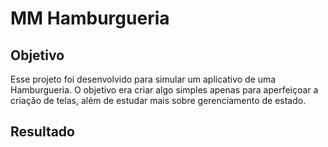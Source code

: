 # MM Hamburgueria
## Objetivo
Esse projeto foi desenvolvido para simular um aplicativo de uma Hamburgueria. O objetivo era criar algo simples apenas para aperfeiçoar a criação de telas, além de estudar mais sobre gerenciamento de estado.






## Resultado
